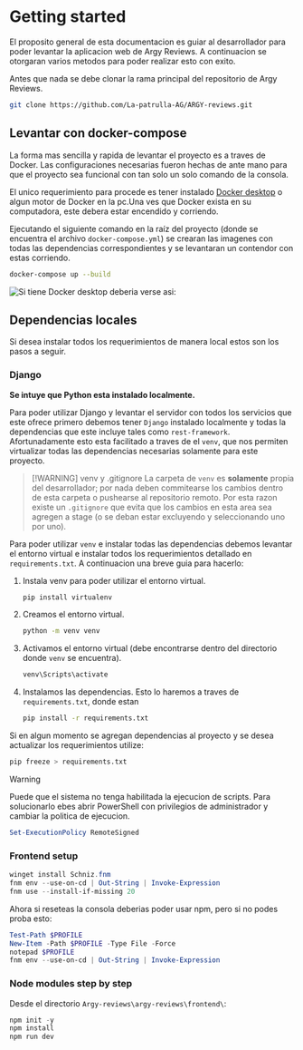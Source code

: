 # Getting started
El proposito general de esta documentacion es guiar al desarrollador para poder levantar la aplicacion web de Argy Reviews. A continuacion se otorgaran varios metodos para poder realizar esto con exito.

Antes que nada se debe clonar la rama principal del repositorio de Argy Reviews.
```bash
git clone https://github.com/La-patrulla-AG/ARGY-reviews.git
```

## Levantar con docker-compose
La forma mas sencilla y rapida de levantar el proyecto es a traves de Docker. Las configuraciones necesarias fueron hechas de ante mano para que el proyecto sea funcional con tan solo un solo comando de la consola. 

El unico requerimiento para procede es tener instalado [Docker desktop](https://www.docker.com/products/docker-desktop/) o algun motor de Docker en la pc.Una ves que Docker exista en su computadora, este debera estar encendido y corriendo. 

Ejecutando el siguiente comando en la raíz del proyecto (donde se encuentra el archivo `docker-compose.yml`) se crearan las imagenes con todas las dependencias correspondientes y se levantaran un contendor con estas corriendo.
```bash
docker-compose up --build
```
![Si tiene Docker desktop deberia verse asi:](https://i.imgur.com/za2mOgv.png)

## Dependencias locales
Si desea instalar todos los requerimientos de manera local estos son los pasos a seguir.


### Django
__Se intuye que Python esta instalado localmente.__

Para poder utilizar Django y levantar el servidor con todos los servicios que este ofrece primero debemos tener `Django` instalado localmente y todas la dependencias que este incluye tales como `rest-framework`. Afortunadamente esto esta facilitado a traves de el `venv`, que nos permiten virtualizar todas las dependencias necesarias solamente para este proyecto.

>[!WARNING] venv y .gitignore
>La carpeta de `venv` es __solamente__ propia del desarrollador; por nada deben commitearse los cambios dentro de esta carpeta o pushearse al repositorio remoto.
>Por esta razon existe un `.gitignore` que evita que los cambios en esta area sea agregen a stage (o se deban estar excluyendo y seleccionando uno por uno).

Para poder utilizar `venv` e instalar todas las dependencias debemos levantar el entorno virtual e instalar todos los requerimientos detallado en `requirements.txt`. A continuacion una breve guia para hacerlo:

1. Instala venv para poder utilizar el entorno virtual.
    ```bash
    pip install virtualenv
    ```
2. Creamos el entorno virtual.
    ```bash
    python -m venv venv
    ```
3. Activamos el entorno virtual (debe encontrarse dentro del directorio donde `venv` se encuentra).
    ```bash
    venv\Scripts\activate
    ```
4. Instalamos las dependencias. Esto lo haremos a traves de `requirements.txt`, donde estan
    ```bash
    pip install -r requirements.txt
    ```

Si en algun momento se agregan dependencias al proyecto y se desea actualizar los requerimientos utilize:
```bash
pip freeze > requirements.txt
```

> [!WARNING]
> Puede que el sistema no tenga habilitada la ejecucion de scripts. Para solucionarlo ebes abrir PowerShell con privilegios de administrador y cambiar la politica de ejecucion.
>   ```powershell
>   Set-ExecutionPolicy RemoteSigned
>   ```



### Frontend setup
```PowerShell
winget install Schniz.fnm
fnm env --use-on-cd | Out-String | Invoke-Expression 
fnm use --install-if-missing 20
```
Ahora si reseteas la consola deberias poder usar npm, pero si no podes proba esto:
```PowerShell
Test-Path $PROFILE
New-Item -Path $PROFILE -Type File -Force
notepad $PROFILE
fnm env --use-on-cd | Out-String | Invoke-Expression
```
### Node modules step by step
Desde el directorio `Argy-reviews\argy-reviews\frontend\`:
```powershell 
npm init -y
npm install
npm run dev
```